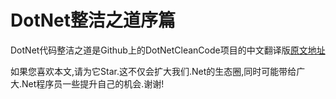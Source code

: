 <h1>DotNet整洁之道序篇</h1>
<p>DotNet代码整洁之道是Github上的DotNetCleanCode项目的中文翻译版<a href="https://github.com/thangchung/clean-code-dotnet">原文地址</a></p>
<p>如果您喜欢本文,请为它Star.这不仅会扩大我们.Net的生态圈,同时可能带给广大.Net程序员一些提升自己的机会.谢谢!</p>
